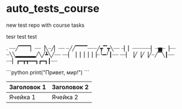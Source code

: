 # auto_tests_course
new test repo with course tasks

tesr test test


.
┈┈╱▔▔▔▏┈┈▕╲┈╱▏┈┈
┈╱╱▔▔▔┈┈┈╱┳▔┳╲┈┈
┈▏▏┈┈┈┈┈┈▏┈▅┈▕┈┈
┈╲╲▂▂▂▂▂╱╲╱┻╲╱┈┈
┈┈▏▕▕▕▕▕▕┈╰━╯┃┈┈
┈┈▏▕╱▕╱▕╱┈╱▔╲┃┈┈
┈┈▏┏━┳┳━━┓┏━┓┃┈┈




\```python
print("Привет, мир!")
\```



| Заголовок 1 | Заголовок 2 |
| ----------- | ----------- |
| Ячейка 1    | Ячейка 2   |
